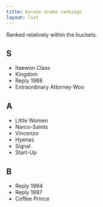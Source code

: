```yaml
---
title: Korean drama rankings
layout: list
---
```


Ranked relatively within the buckets.

## S
- Itaewon Class
- Kingdom
- Reply 1988
- Extraordinary Attorney Woo

## A
- Little Women
- Narco-Saints
- Vincenzo
- Hyenas
- Signal
- Start-Up

## B
- Reply 1994
- Reply 1997
- Coffee Prince